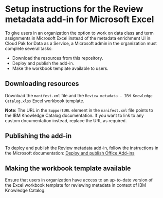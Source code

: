 # Setup instructions for the Review metadata add-in for Microsoft Excel

To give users in an organization the option to work on data class and term assignments in Microsoft Excel instead of the metadata enrichment UI in Cloud Pak for Data as a Service, a Microsoft admin in the organization must complete several tasks:

- Download the resources from this repository.
- Deploy and publish the add-in.
- Make the workbook template available to users.

## Downloading resources

Download the `manifest.xml` file and the `Review metadata - IBM Knowledge Catalog.xlsx` Excel workbook template.

**Note:** The URL in the `SupportURL` element in the `manifest.xml` file points to the IBM Knowledge Catalog documentation. If you want to link to any custom documentation instead, replace the URL as required.

## Publishing the add-in

To deploy and publish the Review metadata add-in, follow the instructions in the Microsoft documentation: [Deploy and publish Office Add-ins](https://learn.microsoft.com/en-us/office/dev/add-ins/publish/publish)


## Making the workbook template available

Ensure that users in organization have access to an up-to-date version of the Excel workbook template for reviewing metadata in context of IBM Knowledge Catalog.
